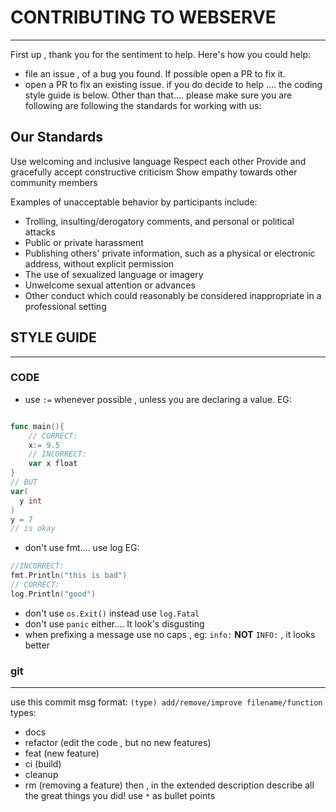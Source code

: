 # CONTRIBUTING TO WEBSERVE
------
First up , thank you for the sentiment to help.
Here's how you could help:
- file an issue , of a bug you found. If possible open a PR to fix it.
- open a PR to fix an existing issue.
if you do decide to help .... 
the coding style guide is below.
Other than that....
please make sure you are following are following the standards for working with us:
## Our Standards
Use welcoming and inclusive language
Respect each other
Provide and gracefully accept constructive criticism
Show empathy towards other community members

Examples of unacceptable behavior by participants include:

- Trolling, insulting/derogatory comments, and personal or political attacks
- Public or private harassment
- Publishing others' private information, such as a physical or electronic address, without explicit permission
- The use of sexualized language or imagery
- Unwelcome sexual attention or advances
- Other conduct which could reasonably be considered inappropriate in a professional setting

## STYLE GUIDE
_____
### CODE
- use `:=` whenever possible , unless you are declaring a value.
EG:
```go

func main(){
    // CORRECT:
    x:= 9.5
    // INCORRECT:
    var x float 
}
// BUT 
var(
  y int
)
y = 7
// is okay
```
- don't use fmt.... use log
EG:
``` GO
//INCORRECT:
fmt.Println("this is bad")
// CORRECT:
log.Println("good")
```
- don't use `os.Exit()` instead use `log.Fatal`
- don't use `panic` either.... It look's disgusting
- when prefixing a message use no caps , eg: `info:` **NOT** `INFO:` , it looks better
### git 
___
use this commit msg format:
`(type) add/remove/improve filename/function`
types:
- docs
- refactor (edit the code , but no  new features)
- feat (new feature)
- ci (build)
- cleanup
- rm (removing a feature)
then , in the extended description describe all the great things you did!
use `*` as bullet points
